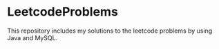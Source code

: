 # LeetcodeProblems
This repository includes my solutions to the leetcode problems by using Java and MySQL.
